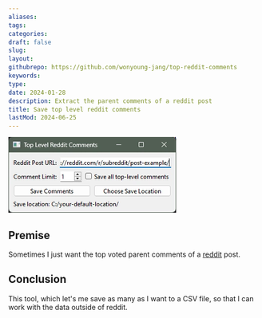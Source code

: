 ```yaml
---
aliases: 
tags:
categories:
draft: false
slug: 
layout: 
githubrepo: https://github.com/wonyoung-jang/top-reddit-comments
keywords: 
type: 
date: 2024-01-28
description: Extract the parent comments of a reddit post
title: Save top level reddit comments
lastMod: 2024-06-25
---
```

![reddit-top-comments.webp](/assets/reddit-top-comments.webp)

## Premise

Sometimes I just want the top voted parent comments of a [reddit](https://www.reddit.com/) post.

## Conclusion

This tool, which let's me save as many as I want to a CSV file, so that I can work with the data outside of reddit.
